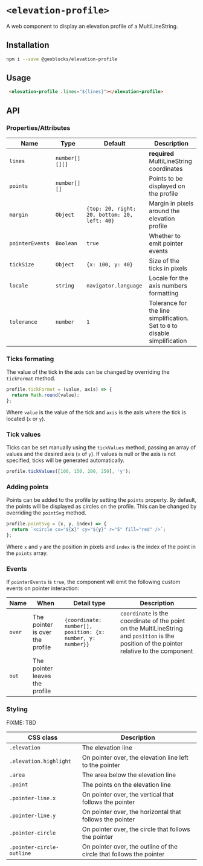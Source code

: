 # `<elevation-profile>`

A web component to display an elevation profile of a MultiLineString.

## Installation

```bash
npm i --save @geoblocks/elevation-profile
```

## Usage

```html
 <elevation-profile .lines="${lines}"></elevation-profile>
```

## API

### Properties/Attributes

| Name            | Type             | Default                                      | Description
| --------------- | ---------------- | -------------------------------------------- | -----------
| `lines`         | `number[][][]`   |                                              | **required** MultiLineString coordinates
| `points`        | `number[][]`     |                                              | Points to be displayed on the profile
| `margin`        | `Object`         | `{top: 20, right: 20, bottom: 20, left: 40}` | Margin in pixels around the elevation profile
| `pointerEvents` | `Boolean`        | `true`                                       | Whether to emit pointer events
| `tickSize`      | `Object`         | `{x: 100, y: 40}`                            | Size of the ticks in pixels
| `locale`        | `string`         | `navigator.language`                         | Locale for the axis numbers formatting
| `tolerance`     | `number`         | `1`                                          | Tolerance for the line simplification. Set to `0` to disable simplification

### Ticks formating

The value of the tick in the axis can be changed by overriding the `tickFormat` method.

```javascript
profile.tickFormat = (value, axis) => {
  return Math.round(value);
};
```

Where `value` is the value of the tick and `axis` is the axis where the tick is located (`x` or `y`).

### Tick values

Ticks can be set manually using the `tickValues` method, passing an array of values and the desired axis (`x` of `y`).
If values is null or the axis is not specified, ticks will be generated automatically.

```javascript
profile.tickValues([100, 150, 200, 250], 'y');
```

### Adding points

Points can be added to the profile by setting the `points` property. By default, the points will be displayed as circles on the profile.
This can be changed by overriding the `pointSvg` method.

```javascript
profile.pointSvg = (x, y, index) => {
  return `<circle cx="${x}" cy="${y}" r="5" fill="red" />`;
};
```

Where `x` and `y` are the position in pixels and `index` is the index of the point in the `points` array.

### Events

If `pointerEvents` is `true`, the component will emit the following custom events on pointer interaction:

| Name            | When                                        | Detail type                                                | Description
| --------------- | ------------------------------------------- | ---------------------------------------------------------- | -----------
| `over`          | The pointer is over the profile  | `{coordinate: number[], position: {x: number, y: number}}` | `coordinate` is the coordinate of the point on the MultiLineString and `position` is the position of the pointer relative to the component
| `out`           | The pointer leaves the profile   |  |

### Styling

FIXME: TBD

| CSS class                 | Description
| ------------------------- | -----------
| `.elevation`              | The elevation line
| `.elevation.highlight`    | On pointer over, the elevation line left to the pointer
| `.area`                   | The area below the elevation line
| `.point`                  | The points on the elevation line
| `.pointer-line.x`         | On pointer over, the vertical that follows the pointer
| `.pointer-line.y`         | On pointer over, the horizontal that follows the pointer
| `.pointer-circle`         | On pointer over, the circle that follows the pointer
| `.pointer-circle-outline` | On pointer over, the outline of the circle that follows the pointer
